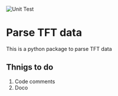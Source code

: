 ![Unit Test](https://github.com/its-gazza/tft_parse/workflows/Unit%20Test/badge.svg)

# Parse TFT data

This is a python package to parse TFT data

## Thnigs to do
1. Code comments
1. Doco